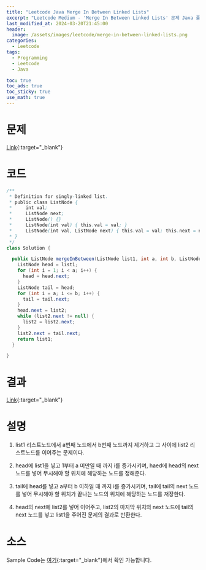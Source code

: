 ```yaml
---
title: "Leetcode Java Merge In Between Linked Lists"
excerpt: "Leetcode Medium - 'Merge In Between Linked Lists' 문제 Java 풀이"
last_modified_at: 2024-03-20T21:45:00
header:
  image: /assets/images/leetcode/merge-in-between-linked-lists.png
categories:
  - Leetcode
tags:
  - Programming
  - Leetcode
  - Java

toc: true
toc_ads: true
toc_sticky: true
use_math: true
---
```

# 문제
[Link](https://leetcode.com/problems/merge-in-between-linked-lists/){:target="_blank"}

# 코드
```java
/**
 * Definition for singly-linked list.
 * public class ListNode {
 *     int val;
 *     ListNode next;
 *     ListNode() {}
 *     ListNode(int val) { this.val = val; }
 *     ListNode(int val, ListNode next) { this.val = val; this.next = next; }
 * }
 */
class Solution {

  public ListNode mergeInBetween(ListNode list1, int a, int b, ListNode list2) {
    ListNode head = list1;
    for (int i = 1; i < a; i++) {
      head = head.next;
    }
    ListNode tail = head;
    for (int i = a; i <= b; i++) {
      tail = tail.next;
    }
    head.next = list2;
    while (list2.next != null) {
      list2 = list2.next;
    }
    list2.next = tail.next;
    return list1;
  }

}
```

# 결과
[Link](https://leetcode.com/problems/merge-in-between-linked-lists/submissions/1209080606/){:target="_blank"}

# 설명
1. list1 리스트노드에서 a번째 노드에서 b번째 노드까지 제거하고 그 사이에 list2 리스트노드를 이어주는 문제이다.

2. head에 list1을 넣고 1부터 a 미만일 때 까지 i를 증가시키며, haed에 head의 next 노드를 넣어 무시해야 할 위치에 해당하는 노드를 정해준다.

3. tail에 head를 넣고 a부터 b 이하일 때 까지 i를 증가시키며, tail에 tail의 next 노드를 넣어 무시해야 할 위치가 끝나는 노드의 위치에 해당하는 노드를 저장한다.

4. head의 next에 list2를 넣어 이어주고, list2의 마지막 위치의 next 노드에 tail의 next 노드를 넣고 list1을 주어진 문제의 결과로 반환한다.

# 소스
Sample Code는 [여기](https://github.com/GracefulSoul/leetcode/blob/master/src/main/java/gracefulsoul/problems/MergeInBetweenLinkedLists.java){:target="_blank"}에서 확인 가능합니다.